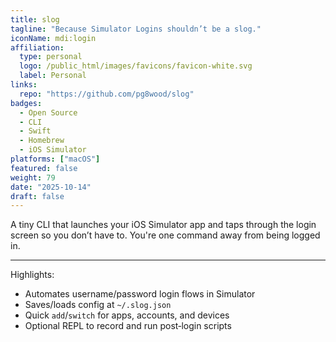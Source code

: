 ```yaml
---
title: slog
tagline: "Because Simulator Logins shouldn’t be a slog."
iconName: mdi:login
affiliation:
  type: personal
  logo: /public_html/images/favicons/favicon-white.svg
  label: Personal
links:
  repo: "https://github.com/pg8wood/slog"
badges:
  - Open Source
  - CLI
  - Swift
  - Homebrew
  - iOS Simulator
platforms: ["macOS"]
featured: false
weight: 79
date: "2025-10-14"
draft: false
---
```


A tiny CLI that launches your iOS Simulator app and taps through the login screen so you don’t have to. You're one command away from being logged in.

---

Highlights:

- Automates username/password login flows in Simulator
- Saves/loads config at `~/.slog.json`
- Quick `add`/`switch` for apps, accounts, and devices
- Optional REPL to record and run post‑login scripts
